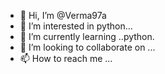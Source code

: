 - 👋 Hi, I’m @Verma97a
- 👀 I’m interested in python...
- 🌱 I’m currently learning ..python.
- 💞️ I’m looking to collaborate on ...
- 📫 How to reach me ...

<!---
Verma97a/Verma97a is a ✨ special ✨ repository because its `README.md` (this file) appears on your GitHub profile.
You can click the Preview link to take a look at your changes.
--->
